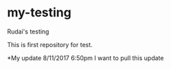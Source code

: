 # my-testing
Rudai's testing

This is first repository for test.

*My update 8/11/2017 6:50pm
I want to pull this update
